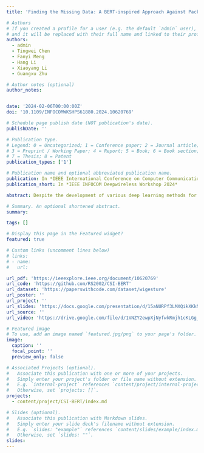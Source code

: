```yaml
---
title: 'Finding the Missing Data: A BERT-inspired Approach Against Package Loss in Wireless Sensing'

# Authors
# If you created a profile for a user (e.g. the default `admin` user), write the username (folder name) here
# and it will be replaced with their full name and linked to their profile.
authors:
  - admin
  - Tingwei Chen
  - Fanyi Meng
  - Hang Li
  - Xiaoyang Li
  - Guangxu Zhu

# Author notes (optional)
author_notes:


date: '2024-02-06T00:00:00Z'
doi: '10.1109/INFOCOMWKSHPS61880.2024.10620769'

# Schedule page publish date (NOT publication's date).
publishDate: ''

# Publication type.
# Legend: 0 = Uncategorized; 1 = Conference paper; 2 = Journal article;
# 3 = Preprint / Working Paper; 4 = Report; 5 = Book; 6 = Book section;
# 7 = Thesis; 8 = Patent
publication_types: ['1']

# Publication name and optional abbreviated publication name.
publication: In *IEEE International Conference on Computer Communications Deepwireless Workshop 2024*
publication_short: In *IEEE INFOCOM Deepwireless Workshop 2024*

abstract: Despite the development of various deep learning methods for Wi-Fi sensing, package loss often results in noncontinuous estimation of the Channel State Information (CSI), which negatively impacts the performance of the learning models. To overcome this challenge, we propose a deep learning model based on Bidirectional Encoder Representations from Transformers (BERT) for CSI recovery, named CSI-BERT. CSI-BERT can be trained in an self-supervised manner on the target dataset without the need for additional data. Furthermore, unlike traditional interpolation methods that focus on one subcarrier at a time, CSI-BERT captures the sequential relationships across different subcarriers. Experimental results demonstrate that CSIBERT achieves lower error rates and faster speed compared to traditional interpolation methods, even when facing with high loss rates. Moreover, by harnessing the recovered CSI obtained from CSI-BERT, other deep learning models like Residual Network and Recurrent Neural Network can achieve an average increase in accuracy of approximately 15% in Wi-Fi sensing tasks. The collected dataset WiGesture and code for our model are publicly available at https://github.com/RS2002/CSI-BERT.

# Summary. An optional shortened abstract.
summary: 

tags: []

# Display this page in the Featured widget?
featured: true

# Custom links (uncomment lines below)
# links:
# - name: 
#   url: 

url_pdf: 'https://ieeexplore.ieee.org/document/10620769'
url_code: 'https://github.com/RS2002/CSI-BERT'
url_dataset: 'https://paperswithcode.com/dataset/wigesture'
url_poster: ''
url_project: ''
url_slides: 'https://docs.google.com/presentation/d/15aNURPf3LMXQikXKkN5b7Pp9HWV1kWIJ/edit?usp=sharing&ouid=115821974896546102715&rtpof=true&sd=true'
url_source: ''
url_video: 'https://drive.google.com/file/d/1VNZY2ewpXjNyfwkRmjh1cKLGg_a1nTLw/view?usp=drive_link'

# Featured image
# To use, add an image named `featured.jpg/png` to your page's folder.
image:
  caption: ''
  focal_point: ''
  preview_only: false

# Associated Projects (optional).
#   Associate this publication with one or more of your projects.
#   Simply enter your project's folder or file name without extension.
#   E.g. `internal-project` references `content/project/internal-project/index.md`.
#   Otherwise, set `projects: []`.
projects:
  - content/project/CSI-BERT/index.md

# Slides (optional).
#   Associate this publication with Markdown slides.
#   Simply enter your slide deck's filename without extension.
#   E.g. `slides: "example"` references `content/slides/example/index.md`.
#   Otherwise, set `slides: ""`.
slides: 
---
```

